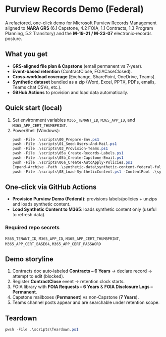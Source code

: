 # Purview Records Demo (Federal)

A refactored, one-click demo for Microsoft Purview Records Management aligned to **NARA GRS** (6.1 Capstone, 4.2 FOIA, 1.1 Contracts, 1.3 Program Planning, 5.2 Transitory) and the **M‑19‑21 / M‑23‑07** electronic‑records posture.

## What you get
- **GRS‑aligned file plan & Capstone** (email permanent vs 7‑year).
- **Event‑based retention** (ContractClose, FOIACaseClosed).
- **Cross‑workload coverage** (Exchange, SharePoint, OneDrive, Teams).
- **Synthetic dataset** bundled as a zip (Word, Excel, PPTX, PDFs, emails, Teams chat CSVs, etc.).
- **GitHub Actions** to provision and load data automatically.

## Quick start (local)
1. Set environment variables `M365_TENANT_ID`, `M365_APP_ID`, and `M365_APP_CERT_THUMBPRINT`.
2. PowerShell (Windows):
   ```powershell
   pwsh -File .\scripts\00_Prepare-Env.ps1
   pwsh -File .\scripts\01_Seed-Users-And-Mail.ps1
   pwsh -File .\scripts\03_Provision-Teams.ps1
   pwsh -File .\scripts\05a_Create-Records-Labels.ps1
   pwsh -File .\scripts\05b_Create-Capstone-Email.ps1
   pwsh -File .\scripts\06a_Create-AutoApply-Policies.ps1
   Expand-Archive -Path .\synthetic-data\synthetic-content-federal-full.zip -DestinationPath .\synthetic-content -Force
   pwsh -File .\scripts\08_Load-SyntheticContent.ps1 -ContentRoot .\synthetic-content -TeamName "Records Demo Team" -FromUpn "record.manager@contoso.com"
   ```

## One‑click via GitHub Actions
- **Provision Purview Demo (Federal)**: provisions labels/policies + unzips and loads synthetic content.
- **Load Synthetic Content to M365**: loads synthetic content only (useful to refresh data).

### Required repo secrets
`M365_TENANT_ID`, `M365_APP_ID`, `M365_APP_CERT_THUMBPRINT`, `M365_APP_CERT_BASE64`, `M365_APP_CERT_PASSWORD`

## Demo storyline
1. Contracts doc auto‑labeled **Contracts – 6 Years** → declare record → attempt to edit (blocked).
2. Register **ContractClose** event → retention clock starts.
3. FOIA library with **FOIA Requests – 6 Years** & **FOIA Disclosure Logs – Permanent**.
4. Capstone mailboxes (**Permanent**) vs non‑Capstone (**7 Years**).
5. Teams channel posts appear and are searchable under retention scope.

## Teardown
```powershell
pwsh -File .\scripts\Teardown.ps1
```
